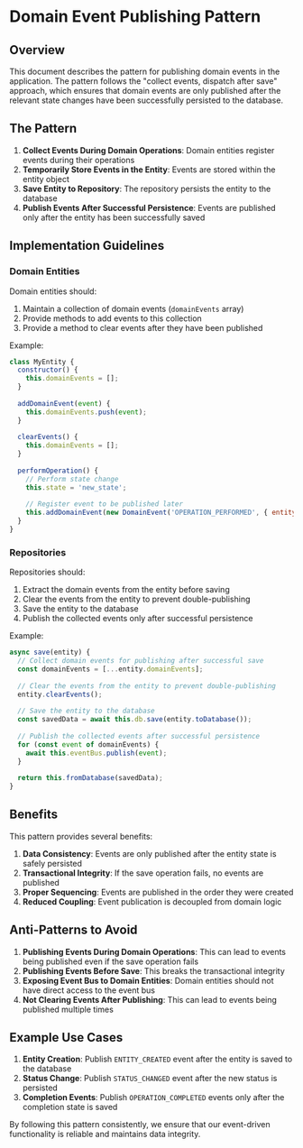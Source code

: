 # Domain Event Publishing Pattern

## Overview

This document describes the pattern for publishing domain events in the application. The pattern follows the "collect events, dispatch after save" approach, which ensures that domain events are only published after the relevant state changes have been successfully persisted to the database.

## The Pattern

1. **Collect Events During Domain Operations**: Domain entities register events during their operations
2. **Temporarily Store Events in the Entity**: Events are stored within the entity object
3. **Save Entity to Repository**: The repository persists the entity to the database
4. **Publish Events After Successful Persistence**: Events are published only after the entity has been successfully saved

## Implementation Guidelines

### Domain Entities

Domain entities should:

1. Maintain a collection of domain events (`domainEvents` array)
2. Provide methods to add events to this collection
3. Provide a method to clear events after they have been published

Example:
```javascript
class MyEntity {
  constructor() {
    this.domainEvents = [];
  }
  
  addDomainEvent(event) {
    this.domainEvents.push(event);
  }
  
  clearEvents() {
    this.domainEvents = [];
  }
  
  performOperation() {
    // Perform state change
    this.state = 'new_state';
    
    // Register event to be published later
    this.addDomainEvent(new DomainEvent('OPERATION_PERFORMED', { entityId: this.id }));
  }
}
```

### Repositories

Repositories should:

1. Extract the domain events from the entity before saving
2. Clear the events from the entity to prevent double-publishing
3. Save the entity to the database
4. Publish the collected events only after successful persistence

Example:
```javascript
async save(entity) {
  // Collect domain events for publishing after successful save
  const domainEvents = [...entity.domainEvents];
  
  // Clear the events from the entity to prevent double-publishing
  entity.clearEvents();
  
  // Save the entity to the database
  const savedData = await this.db.save(entity.toDatabase());
  
  // Publish the collected events after successful persistence
  for (const event of domainEvents) {
    await this.eventBus.publish(event);
  }
  
  return this.fromDatabase(savedData);
}
```

## Benefits

This pattern provides several benefits:

1. **Data Consistency**: Events are only published after the entity state is safely persisted
2. **Transactional Integrity**: If the save operation fails, no events are published
3. **Proper Sequencing**: Events are published in the order they were created
4. **Reduced Coupling**: Event publication is decoupled from domain logic

## Anti-Patterns to Avoid

1. **Publishing Events During Domain Operations**: This can lead to events being published even if the save operation fails
2. **Publishing Events Before Save**: This breaks the transactional integrity
3. **Exposing Event Bus to Domain Entities**: Domain entities should not have direct access to the event bus
4. **Not Clearing Events After Publishing**: This can lead to events being published multiple times

## Example Use Cases

1. **Entity Creation**: Publish `ENTITY_CREATED` event after the entity is saved to the database
2. **Status Change**: Publish `STATUS_CHANGED` event after the new status is persisted
3. **Completion Events**: Publish `OPERATION_COMPLETED` events only after the completion state is saved

By following this pattern consistently, we ensure that our event-driven functionality is reliable and maintains data integrity. 